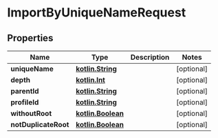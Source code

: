 # ImportByUniqueNameRequest

## Properties
Name | Type | Description | Notes
------------ | ------------- | ------------- | -------------
**uniqueName** | [**kotlin.String**](.md) |  |  [optional]
**depth** | [**kotlin.Int**](.md) |  |  [optional]
**parentId** | [**kotlin.String**](.md) |  |  [optional]
**profileId** | [**kotlin.String**](.md) |  |  [optional]
**withoutRoot** | [**kotlin.Boolean**](.md) |  |  [optional]
**notDuplicateRoot** | [**kotlin.Boolean**](.md) |  |  [optional]
